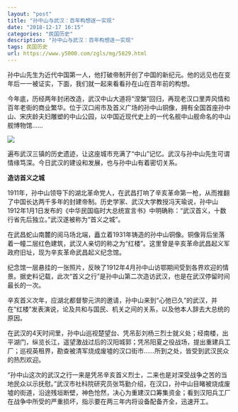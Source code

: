 ```yaml
---
layout: "post"
title: "孙中山与武汉：百年构想逐一实现"
date: "2018-12-17 16:15"
categories: "民国历史"
description: "孙中山与武汉：百年构想逐一实现"
tags: 民国历史
url: https://www.y5000.com/zgls/mg/5829.html
---
```






孙中山先生为近代中国第一人，他打破帝制开创了中国的新纪元。他的远见也在变年后一一被证实，下面，我们就一起来看看孙在山在百年前的构想。

今年底，历经两年封闭改造，武汉中山大道将“涅槃”回归，再现老汉口里弄风情和百年老街的商业繁华。位于汉口闹市及首义广场的孙中山铜像，拥有全国首座孙中山、宋庆龄夫妇雕塑的中山公园，以中国近现代史上的一代名舰中山舰命名的中山舰博物馆……

![](https://img.y5000.com/uploads/allimg/161124/6-161124141200256.jpg)

遍布武汉三镇的历史遗迹，让这座城市充满了“中山”记忆。武汉与孙中山先生可谓情缘笃深。今日武汉的建设和发展，也与孙中山有着密切关系。

**造访首义之城**

1911年，孙中山领导下的湖北革命党人，在武昌打响了辛亥革命第一枪，从而推翻了中国长达两千多年的封建帝制。历史学家、武汉大学教授冯天瑜说，孙中山1912年1月1日发布的《中华民国临时大总统宣言书》中明确称：“武汉首义，十数行省先后独立。”武汉遂被称为“首义之城”。

在武昌蛇山南麓的阅马场北端，矗立着1931年铸造的孙中山铜像。铜像背后坐落着一幢二层红色建筑，武汉人亲切的称之为“红楼”。这里曾是辛亥革命武昌起义军政府旧址，现为辛亥革命武昌起义纪念馆。

纪念馆一层悬挂的一张照片，反映了1912年4月孙中山访鄂期间受到各界欢迎的情景。据史料记载，此次“首义之行”是孙中山第二次造访武汉，也是在武汉停留时间最长的一次。

辛亥首义次年，应湖北都督黎元洪的邀请，孙中山来到“心弛已久”的武汉，并在“红楼”发表演说，论及共和与国民、机关之间的关系，以及他本人辞去大总统的原因。

在武汉的4天时间里，孙中山巡视楚望台、凭吊彭刘杨三烈士就义处；经南楼，出平湖门，纵览长江，遥望激战过后的汉阳城郭；凭吊阳夏之役战场，提出重建兵工厂；巡视英租界，勘查被清军烧成废墟的汉口街市……所到之处，皆受到武汉民众的热烈欢迎。

“孙中山这次的武汉之行一来是凭吊辛亥首义烈士，二来也是对深受战争之苦的当地民众以示抚慰。”武汉市社科院研究员张笃勤介绍，在汉口，孙中山目睹被烧成废墟的街道，沿途残垣断壁，神色怆然，决心为重建汉口筹集资金；看到汉阳兵工厂在战争中所受的严重损坏，指示要在两三年内将设备配备齐全，迅速开工。
